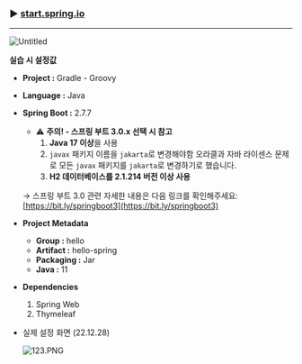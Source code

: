 ### ▶️ [start.spring.io](https://start.spring.io/)

---

![Untitled](https://s3.us-west-2.amazonaws.com/secure.notion-static.com/161294db-6322-461e-ab0e-b4f2ab37b157/Untitled.png?X-Amz-Algorithm=AWS4-HMAC-SHA256&X-Amz-Content-Sha256=UNSIGNED-PAYLOAD&X-Amz-Credential=AKIAT73L2G45EIPT3X45%2F20230102%2Fus-west-2%2Fs3%2Faws4_request&X-Amz-Date=20230102T145136Z&X-Amz-Expires=86400&X-Amz-Signature=72f0fce29d39a0728f8a7afe576df9f4e375d165aca59d138ec9bad6ebb74f85&X-Amz-SignedHeaders=host&response-content-disposition=filename%3D%22Untitled.png%22&x-id=GetObject)

**실습 시 설정값**

- **Project :** Gradle - Groovy
- **Language :** Java
- **Spring Boot :** 2.7.7
    - ⚠️ **주의! - 스프링 부트 3.0.x 선택 시 참고**
        1. **Java 17 이상**을 사용
        2. `javax` 패키지 이름을 `jakarta`로 변경해야함
        오라클과 자바 라이센스 문제로 모든 `javax` 패키지를 `jakarta`로 변경하기로 했습니다.
        3. **H2 데이터베이스를 2.1.214 버전 이상 사용**
    
    → 스프링 부트 3.0 관련 자세한 내용은 다음 링크를 확인해주세요: [https://bit.ly/springboot3](https://bit.ly/springboot3)
    
- **Project Metadata**
    - **Group :** hello
    - **Artifact :** hello-spring
    - **Packaging :** Jar
    - **Java :** 11
- **Dependencies**
    1. Spring Web
    2. Thymeleaf

- 실제 설정 화면 (22.12.28)
    
    ![123.PNG](https://s3.us-west-2.amazonaws.com/secure.notion-static.com/6527c6db-1db0-4fbe-bdd9-06bdd8d610ac/123.png?X-Amz-Algorithm=AWS4-HMAC-SHA256&X-Amz-Content-Sha256=UNSIGNED-PAYLOAD&X-Amz-Credential=AKIAT73L2G45EIPT3X45%2F20230102%2Fus-west-2%2Fs3%2Faws4_request&X-Amz-Date=20230102T145114Z&X-Amz-Expires=86400&X-Amz-Signature=8fd8014c44ef3356bda430ba4af2775f4ecd3e24db13e2008a76ea4d01ccd859&X-Amz-SignedHeaders=host&response-content-disposition=filename%3D%22123.PNG.png%22&x-id=GetObject)